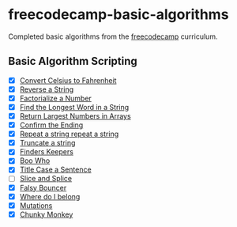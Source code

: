# freecodecamp-basic-algorithms

Completed basic algorithms from the [freecodecamp](https://www.freecodecamp.com) curriculum.

## Basic Algorithm Scripting

- [x] [Convert Celsius to Fahrenheit](https://learn.freecodecamp.org/javascript-algorithms-and-data-structures/basic-algorithm-scripting/convert-celsius-to-fahrenheit)
- [x] [Reverse a String](https://learn.freecodecamp.org/javascript-algorithms-and-data-structures/basic-algorithm-scripting/reverse-a-string)
- [x] [Factorialize a Number](https://learn.freecodecamp.org/javascript-algorithms-and-data-structures/basic-algorithm-scripting/factorialize-a-number)
- [x] [Find the Longest Word in a String](https://learn.freecodecamp.org/javascript-algorithms-and-data-structures/basic-algorithm-scripting/find-the-longest-word-in-a-string)
- [x] [Return Largest Numbers in Arrays](https://learn.freecodecamp.org/javascript-algorithms-and-data-structures/basic-algorithm-scripting/return-largest-numbers-in-arrays)
- [x] [Confirm the Ending](https://learn.freecodecamp.org/javascript-algorithms-and-data-structures/basic-algorithm-scripting/confirm-the-ending)
- [x] [Repeat a string repeat a string](https://learn.freecodecamp.org/javascript-algorithms-and-data-structures/basic-algorithm-scripting/repeat-a-string-repeat-a-string)
- [x] [Truncate a string](https://learn.freecodecamp.org/javascript-algorithms-and-data-structures/basic-algorithm-scripting/truncate-a-string)
- [x] [Finders Keepers](https://learn.freecodecamp.org/javascript-algorithms-and-data-structures/basic-algorithm-scripting/finders-keepers)
- [x] [Boo Who](https://learn.freecodecamp.org/javascript-algorithms-and-data-structures/basic-algorithm-scripting/boo-who)
- [x] [Title Case a Sentence](https://learn.freecodecamp.org/javascript-algorithms-and-data-structures/basic-algorithm-scripting/title-case-a-sentence)
- [ ] [Slice and Splice](https://learn.freecodecamp.org/javascript-algorithms-and-data-structures/basic-algorithm-scripting/slice-and-splice)
- [x] [Falsy Bouncer](https://learn.freecodecamp.org/javascript-algorithms-and-data-structures/basic-algorithm-scripting/falsy-bouncer)
- [x] [Where do I belong](https://learn.freecodecamp.org/javascript-algorithms-and-data-structures/basic-algorithm-scripting/where-do-i-belong)
- [x] [Mutations](https://learn.freecodecamp.org/javascript-algorithms-and-data-structures/basic-algorithm-scripting/mutations)
- [x] [Chunky Monkey](https://learn.freecodecamp.org/javascript-algorithms-and-data-structures/basic-algorithm-scripting/chunky-monkey)
